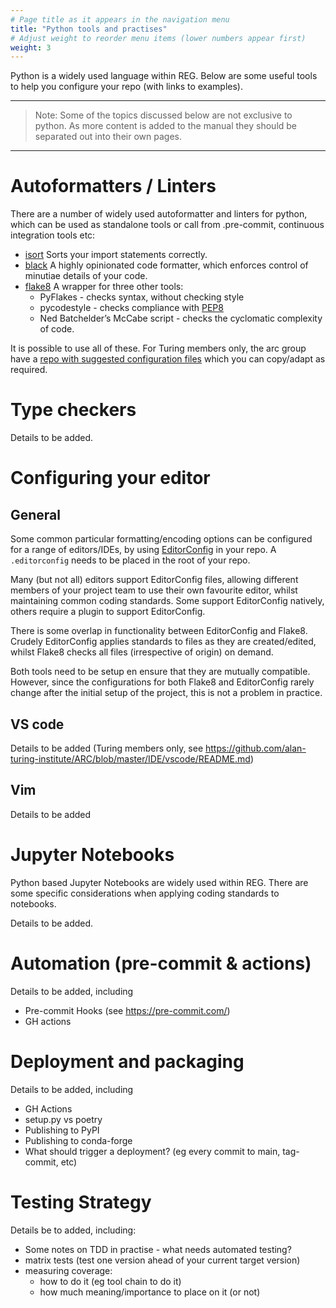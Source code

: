 ```yaml
---
# Page title as it appears in the navigation menu
title: "Python tools and practises"
# Adjust weight to reorder menu items (lower numbers appear first)
weight: 3
---
```


Python is a widely used language within REG. Below are some useful tools to help you configure your repo (with links to examples).

* * *
> Note: Some of the topics discussed below are not exclusive to python. As more content is added to the manual they should be separated out into their own pages.
* * *


# Autoformatters / Linters

There are a number of widely used autoformatter and linters for python, which can be used as standalone tools or call from .pre-commit, continuous integration tools etc:

- [isort](https://pypi.org/project/isort/) Sorts your import statements correctly.
- [black](https://pypi.org/project/black) A highly opinionated code formatter, which enforces control of minutiae details of your code.
- [flake8](https://pypi.org/project/flake8) A wrapper for three other tools:
    - PyFlakes - checks syntax, without checking style
    - pycodestyle - checks compliance with [PEP8](https://peps.python.org/pep-0008/)
    - Ned Batchelder’s McCabe script - checks the cyclomatic complexity of code.

It is possible to use all of these. For Turing members only, the arc group have a [repo with suggested configuration files](https://github.com/alan-turing-institute/ARC/tree/master/code-style/suggested-config) which you can copy/adapt as required.


# Type checkers

Details to be added.


# Configuring your editor

## General

Some common particular formatting/encoding options can be configured for a range of editors/IDEs, by using [EditorConfig](https://editorconfig.org) in your repo. A
`.editorconfig` needs to be placed in the root of your repo.

Many (but not all) editors support EditorConfig files, allowing different members of your project team to use their own favourite editor, whilst maintaining common coding standards. Some support EditorConfig natively, others require a plugin to support EditorConfig.

There is some overlap in functionality between EditorConfig and Flake8. Crudely EditorConfig applies standards to files as they are created/edited, whilst Flake8 checks all files (irrespective of origin) on demand.

Both tools need to be setup en ensure that they are mutually compatible. However, since the configurations for both Flake8 and EditorConfig rarely change after the initial setup of the project, this is not a problem in practice.

## VS code

Details to be added
(Turing members only, see https://github.com/alan-turing-institute/ARC/blob/master/IDE/vscode/README.md)


## Vim
Details to be added

# Jupyter Notebooks
Python based Jupyter Notebooks are widely used within REG. There are some specific considerations when applying coding standards to notebooks.

Details to be added.


# Automation (pre-commit & actions)

Details to be added, including

* Pre-commit Hooks (see https://pre-commit.com/)
* GH actions


# Deployment and packaging

Details to be added, including

- GH Actions
- setup.py vs poetry
- Publishing to PyPI
- Publishing to conda-forge
- What should trigger a deployment? (eg every commit to main, tag-commit, etc)


# Testing Strategy

Details be to added, including:
- Some notes on TDD in practise - what needs automated testing?
- matrix tests (test one version ahead of your current target version)
- measuring coverage:
    - how to do it (eg tool chain to do it)
    - how much meaning/importance to place on it (or not)